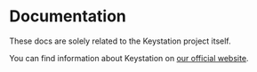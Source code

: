 # Documentation

These docs are solely related to the Keystation project itself.

You can find information about Keystation on [our official website](https://keystation.cosmostation.io/).

